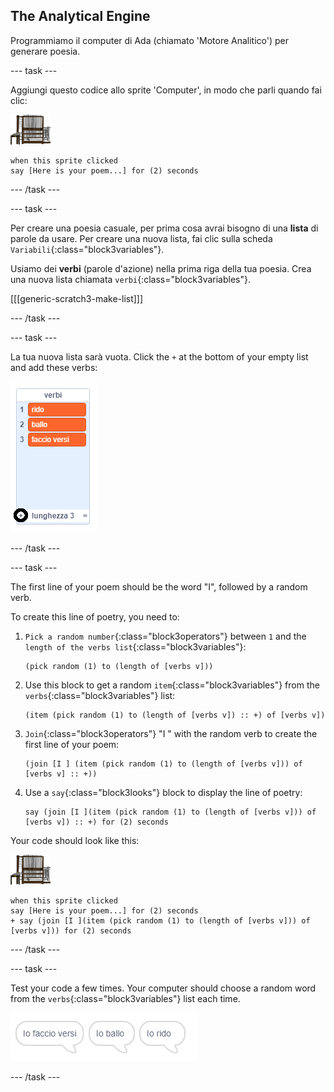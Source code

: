 ## The Analytical Engine

Programmiamo il computer di Ada (chiamato 'Motore Analitico') per generare poesia.

\--- task \---

Aggiungi questo codice allo sprite 'Computer', in modo che parli quando fai clic:

![sprite computer](images/computer-sprite.png)

```blocks3
when this sprite clicked
say [Here is your poem...] for (2) seconds
```

\--- /task \---

\--- task \---

Per creare una poesia casuale, per prima cosa avrai bisogno di una **lista** di parole da usare. Per creare una nuova lista, fai clic sulla scheda `Variabili`{:class="block3variables"}.

Usiamo dei **verbi** (parole d'azione) nella prima riga della tua poesia. Crea una nuova lista chiamata `verbi`{:class="block3variables"}.

[[[generic-scratch3-make-list]]]

\--- /task \---

\--- task \---

La tua nuova lista sarà vuota. Click the `+` at the bottom of your empty list and add these verbs:

![list with the + highlighted](images/poetry-verbs-annotated.png)

\--- /task \---

\--- task \---

The first line of your poem should be the word "I", followed by a random verb.

To create this line of poetry, you need to:

1. `Pick a random number`{:class="block3operators"} between `1` and the `length of the verbs list`{:class="block3variables"}:
    
    ```blocks3
    (pick random (1) to (length of [verbs v]))
    ```

2. Use this block to get a random `item`{:class="block3variables"} from the `verbs`{:class="block3variables"} list:
    
    ```blocks3
    (item (pick random (1) to (length of [verbs v]) :: +) of [verbs v])
    ```

3. `Join`{:class="block3operators"} "I " with the random verb to create the first line of your poem:
    
    ```blocks3
    (join [I ] (item (pick random (1) to (length of [verbs v])) of [verbs v] :: +))
    ```

4. Use a `say`{:class="block3looks"} block to display the line of poetry:
    
    ```blocks3
    say (join [I ](item (pick random (1) to (length of [verbs v])) of [verbs v]) :: +) for (2) seconds
    ```

Your code should look like this:

![computer sprite](images/computer-sprite.png)

```blocks3
when this sprite clicked
say [Here is your poem...] for (2) seconds
+ say (join [I ](item (pick random (1) to (length of [verbs v])) of [verbs v])) for (2) seconds
```

\--- /task \---

\--- task \---

Test your code a few times. Your computer should choose a random word from the `verbs`{:class="block3variables"} list each time.

![3 speech bubbles saying different things](images/poetry-random-test.png)

\--- /task \---